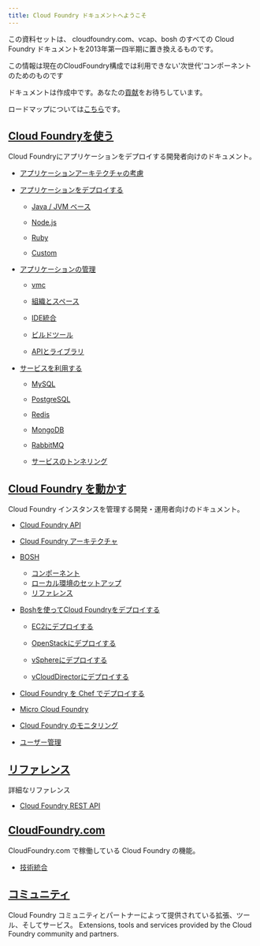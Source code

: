 ```yaml
---
title: Cloud Foundry ドキュメントへようこそ
---
```


<!--
This set of materials will replace all Cloud Foundry documentation, for cloudfoundry.com, vcap, and bosh, in Q1 of 2013.
-->

この資料セットは、 cloudfoundry.com、vcap、bosh のすべての Cloud Foundry ドキュメントを2013年第一四半期に置き換えるものです。

<!--
This information is forward-looking and favors 'next generation' components which may not be applicable to existing Cloud Foundry installations.
-->

この情報は現在のCloudFoundry構成では利用できない'次世代'コンポーネントのためのものです

<!--
Docs are a work in progress. We welcome your [contributions](http://github.com/cloudfoundry/cf-docs).
-->

ドキュメントは作成中です。あなたの[貢献](http://github.com/cloudfoundry/cf-docs)をお待ちしています。

<!--
For a look at our roadmap - go [here](docs/roadmap.html).
-->

ロードマップについては[こちら](docs/roadmap.hml)です。

<!--
## [Using Cloud Foundry](docs/using/index.html)
-->

## [Cloud Foundryを使う](docs/using/index.html)

<!--
For developers pushing applications to Cloud Foundry.
-->
Cloud Foundryにアプリケーションをデプロイする開発者向けのドキュメント。

<!--
* [Application Architecture Considerations](docs/using/app-arch/index.html)
-->

* [アプリケーションアーキテクチャの考慮](docs/using/app-arch/index.html)

<!--
* [Deploying Apps](docs/using/deploying-apps/index.html)

  * [Java / JVM-based](docs/using/deploying-apps/jvm/index.html)

  * [Node.js](docs/using/deploying-apps/javascript/index.html)

  * [Ruby](docs/using/deploying-apps/ruby/index.html)

  * [Custom](docs/using/deploying-apps/custom/index.html)
-->

* [アプリケーションをデプロイする](docs/using/deploying-apps/index.html)

  * [Java / JVM ベース](docs/using/deploying-apps/jvm/index.html)

  * [Node.js](docs/using/deploying-apps/javascript/index.html)

  * [Ruby](docs/using/deploying-apps/ruby/index.html)

  * [Custom](docs/using/deploying-apps/custom/index.html)

<!--
* [Managing Apps](docs/using/managing-apps/index.html)

  * [vmc](docs/using/managing-apps/vmc/index.html)

  * [Organizations & Spaces](managing-apps/orgs-and-spaces.html)

  * [IDE Integration](docs/using/managing-apps/ide/index.html)

  * [Build Tools](docs/using/managing-apps/build-tools/index.html)

  * [API and Libraries](docs/using/managing-apps/libs/index.html)
-->

* [アプリケーションの管理](docs/using/managing-apps/index.html)

  * [vmc](docs/using/managing-apps/vmc/index.html)

  * [組織とスペース](managing-apps/orgs-and-spaces.html)

  * [IDE統合](docs/using/managing-apps/ide/index.html)

  * [ビルドツール](docs/using/managing-apps/build-tools/index.html)

  * [APIとライブラリ](docs/using/managing-apps/libs/index.html)

<!--
* [Working with Services](docs/using/working-with-services/index.html)

  * [MySQL](docs/using/working-with-services/relational-db/mysql.html)

  * [PostgreSQL](docs/using/working-with-services/relational-db/postgresql.html)

  * [Redis](docs/using/working-with-services/key-value-store/redis.html)

  * [MongoDB](docs/using/working-with-services/key-value-store/mongodb.html)

  * [RabbitMQ](docs/using/working-with-services/message-queue/rabbit.html)

  * [Service Tunneling](docs/using/working-with-services/tunneling/index.html)
-->

* [サービスを利用する](docs/using/working-with-services/index.html)

  * [MySQL](docs/using/working-with-services/relational-db/mysql.html)

  * [PostgreSQL](docs/using/working-with-services/relational-db/postgresql.html)

  * [Redis](docs/using/working-with-services/key-value-store/redis.html)

  * [MongoDB](docs/using/working-with-services/key-value-store/mongodb.html)

  * [RabbitMQ](docs/using/working-with-services/message-queue/rabbit.html)

  * [サービスのトンネリング](docs/using/working-with-services/tunneling/index.html)

<!--
## [Running Cloud Foundry](docs/running/index.html)
-->

## [Cloud Foundry を動かす](docs/running/index.html)

<!--
For dev/ops people managing instances of Cloud Foundry.
-->

Cloud Foundry インスタンスを管理する開発・運用者向けのドキュメント。

<!--
* [Cloud Foundry API](docs/running/api/index.html)

* [Cloud Foundry Architecture](docs/running/architecture/index.html)

* [BOSH](docs/running/bosh/index.html)

  * [Components](docs/running/bosh/components/index.html)
  * [Local Setup](docs/running/bosh/setup/index.html)
  * [Reference](docs/running/bosh/reference/index.html)

* [Deploying Cloud Foundry with BOSH](docs/running/deploying-cf/index.html)

  * [Deploying to EC2](docs/running/deploying-cf/ec2/index.html)

  * [Deploying to OpenStack](docs/running/deploying-cf/openstack/index.html)

  * [Deploying to vSphere](docs/running/deploying-cf/vsphere/index.html)

  * [Deploying to vCloud Director](docs/running/deploying-cf/vcloud/index.html)

* [Deploying Cloud Foundry with Chef](docs/running/deploying-cf-with-chef/index.html)

* [Micro Cloud Foundry](docs/running/micro_cloud_foundry/index.html)

* [Monitoring Cloud Foundry](docs/running/monitoring/index.html)

* [Managing Users](docs/running/managing-users/index.html)
-->

* [Cloud Foundry API](docs/running/api/index.html)

* [Cloud Foundry アーキテクチャ](docs/running/architecture/index.html)

* [BOSH](docs/running/bosh/index.html)

  * [コンポーネント](docs/running/bosh/components/index.html)
  * [ローカル環境のセットアップ](docs/running/bosh/setup/index.html)
  * [リファレンス](docs/running/bosh/reference/index.html)

* [Boshを使ってCloud Foundryをデプロイする](docs/running/deploying-cf/index.html)

  * [EC2にデプロイする](docs/running/deploying-cf/ec2/index.html)

  * [OpenStackにデプロイする](docs/running/deploying-cf/openstack/index.html)

  * [vSphereにデプロイする](docs/running/deploying-cf/vsphere/index.html)

  * [vCloudDirectorにデプロイする](docs/running/deploying-cf/vcloud/index.html)

* [Cloud Foundry を Chef でデプロイする](docs/running/deploying-cf-with-chef/index.html)

* [Micro Cloud Foundry](docs/running/micro_cloud_foundry/index.html)

* [Cloud Foundry のモニタリング](docs/running/monitoring/index.html)

* [ユーザー管理](docs/running/managing-users/index.html)

<!--
## [Reference](docs/reference/index.html)
-->

## [リファレンス](docs/reference/index.html)

<!--
Detailed reference materials.
-->

詳細なリファレンス

<!--
* [Cloud Foundry REST API](docs/reference/cc-api.html)
-->

* [Cloud Foundry REST API](docs/reference/cc-api.html)

<!--
## [CloudFoundry.com](docs/dotcom/index.html)
-->

## [CloudFoundry.com](docs/dotcom/index.html)

<!--
Cloud Foundry features running on CloudFoundry.com.
-->

CloudFoundry.com で稼働している Cloud Foundry の機能。

<!--
  * [Technical Integration](docs/dotcom/integration/index.html)
-->

  * [技術統合](docs/dotcom/integration/index.html)

<!--
## [Community](docs/community/index.html)
-->

## [コミュニティ](docs/community/index.html)

<!--
Extensions, tools and services provided by the Cloud Foundry community and partners.
-->

Cloud Foundry コミュニティとパートナーによって提供されている拡張、ツール、そしてサービス。
Extensions, tools and services provided by the Cloud Foundry community and partners.

